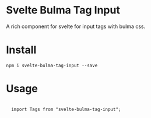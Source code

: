 # Svelte Bulma Tag Input
A rich component for svelte for input tags with bulma css.

# Install

<pre><code>npm i svelte-bulma-tag-input --save</code></pre>

# Usage

<pre><code>
  import Tags from "svelte-bulma-tag-input";
</code></pre>


<pre><code>
  <Tags bind:tags maxTags={5} />
</code></pre>
